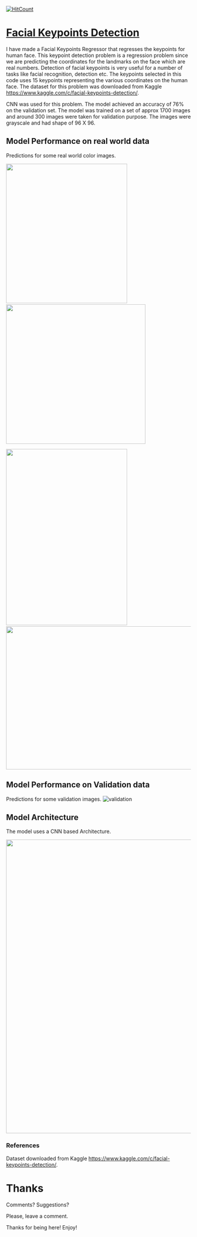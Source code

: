 [![HitCount](http://hits.dwyl.io/abhinav-codealchemist/Facial_Keypoint_Detection.svg)](http://hits.dwyl.io/abhinav-codealchemist/Facial_Keypoint_Detection)
# <u>Facial Keypoints Detection</u>

I have made a Facial Keypoints Regressor that regresses the keypoints for human face. This keypoint detection problem is a regression problem since we are predicting the coordinates for the landmarks on the face which are real numbers. 
Detection of facial keypoints is very useful for a number of tasks like facial recognition, detection etc. The keypoints selected in this code uses 15 keypoints representing the various coordinates on the human face. 
The dataset for this problem was downloaded from Kaggle https://www.kaggle.com/c/facial-keypoints-detection/. 

CNN was used for this problem. The model achieved an accuracy of 76% on the validation set. The model was trained on a set of approx 1700 images and around 300 images were taken for validation purpose. The images were grayscale and had shape of 96 X 96. 

## Model Performance on real world data
Predictions for some real world color images.

<img src ='images/1.png'  width="330" height="380">&nbsp;&nbsp;&nbsp;&nbsp;&nbsp;<img src ='images/4.png'  width="380" height="380">

<img src ='images/6.png'  width="330" height="480">&nbsp;&nbsp;&nbsp;&nbsp;&nbsp;<img src ='images/5.png'  width="520" height="390">


## Model Performance on Validation data
Predictions for some validation images.
![validation](images/snap.png)

## Model Architecture
The model uses a CNN based Architecture.
<p align="center">
  <img src ='images/model_plot.png'  width="800" height="800" >
</p>

### References
Dataset downloaded from Kaggle https://www.kaggle.com/c/facial-keypoints-detection/.

# Thanks

Comments? Suggestions?

Please, leave a comment.

Thanks for being here! Enjoy!
